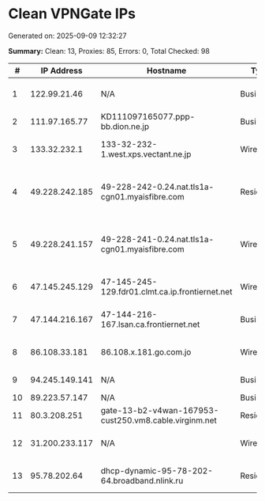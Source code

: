 # Clean VPNGate IPs
Generated on: 2025-09-09 12:32:27

**Summary:** Clean: 13, Proxies: 85, Errors: 0, Total Checked: 98

| # | IP Address | Hostname | Type | Country | Provider |
|---|------------|----------|------|---------|----------|
| 1 | 122.99.21.46 | N/A | Business | TW | Hoshin Multimedia Center Inc. |
| 2 | 111.97.165.77 | KD111097165077.ppp-bb.dion.ne.jp | Business | JP | KDDI CORPORATION |
| 3 | 133.32.232.1 | 133-32-232-1.west.xps.vectant.ne.jp | Wireless | JP | ARTERIA Networks Corporation |
| 4 | 49.228.242.185 | 49-228-242-0.24.nat.tls1a-cgn01.myaisfibre.com | Residential | TH | ADVANCED WIRELESS NETWORK COMPANY LIMITED |
| 5 | 49.228.241.157 | 49-228-241-0.24.nat.tls1a-cgn01.myaisfibre.com | Wireless | TH | ADVANCED WIRELESS NETWORK COMPANY LIMITED |
| 6 | 47.145.245.129 | 47-145-245-129.fdr01.clmt.ca.ip.frontiernet.net | Wireless | US | Frontier Communications of America, Inc. |
| 7 | 47.144.216.167 | 47-144-216-167.lsan.ca.frontiernet.net | Business | US | Frontier Communications of America, Inc. |
| 8 | 86.108.33.181 | 86.108.x.181.go.com.jo | Wireless | JO | Jordan Data Communications Company LLC |
| 9 | 94.245.149.141 | N/A | Business | RU | PJSC Rostelecom |
| 10 | 89.223.57.147 | N/A | Business | RU | Nevalink, LLC |
| 11 | 80.3.208.251 | gate-13-b2-v4wan-167953-cust250.vm8.cable.virginm.net | Residential | GB | Virgin Media Limited |
| 12 | 31.200.233.117 | N/A | Wireless | RU | Natalia Sergeevna Filicheva |
| 13 | 95.78.202.64 | dhcp-dynamic-95-78-202-64.broadband.nlink.ru | Residential | RU | JSC "ER-Telecom Holding" |
